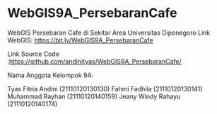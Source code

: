 # WebGIS9A_PersebaranCafe
WebGIS Persebaran Cafe di Sekitar Area Universitas Diponegoro 
Link WebGIS: https://bit.ly/WebGIS9A_PersebaranCafe

Link Source Code :https://github.com/andinityas/WebGIS9A_PersebaranCafe/

Nama Anggota Kelompok 9A:

Tyas Fitria Andini (21110120130130)
Fahmi Fadhila (21110120130141)
Muhammad Rayhan (21110120140159)
Jeany Windy Rahayu (21110120140174)
